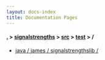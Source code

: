 ```yaml
---
layout: docs-index
title: Documentation Pages
---
```

#### [.](./../../../index) > [signalstrengths](./../../index) > [src](./../index) > [test](./index) > **/**

- [java / james / signalstrengthslib / ](java/james/signalstrengthslib/)
